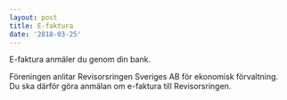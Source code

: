```yaml
---
layout: post
title: E-faktura
date: '2018-03-25'
---
```

E-faktura anmäler du genom din bank.

Föreningen anlitar Revisorsringen Sveriges AB för ekonomisk förvaltning. Du ska därför göra anmälan om e-faktura till Revisorsringen.

